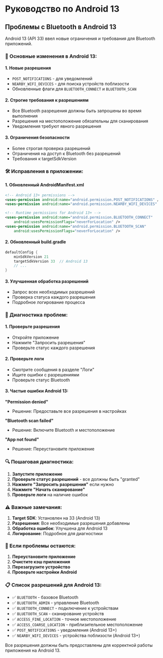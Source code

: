 # Руководство по Android 13

## Проблемы с Bluetooth в Android 13

Android 13 (API 33) ввел новые ограничения и требования для Bluetooth приложений.

### 🔧 Основные изменения в Android 13:

#### 1. **Новые разрешения**
- `POST_NOTIFICATIONS` - для уведомлений
- `NEARBY_WIFI_DEVICES` - для поиска устройств поблизости
- Обновленные флаги для `BLUETOOTH_CONNECT` и `BLUETOOTH_SCAN`

#### 2. **Строгие требования к разрешениям**
- Все Bluetooth разрешения должны быть запрошены во время выполнения
- Разрешения на местоположение обязательны для сканирования
- Уведомления требуют явного разрешения

#### 3. **Ограничения безопасности**
- Более строгая проверка разрешений
- Ограничения на доступ к Bluetooth без разрешений
- Требования к targetSdkVersion

### 🛠️ Исправления в приложении:

#### 1. **Обновленный AndroidManifest.xml**
```xml
<!-- Android 13+ permissions -->
<uses-permission android:name="android.permission.POST_NOTIFICATIONS" />
<uses-permission android:name="android.permission.NEARBY_WIFI_DEVICES" />

<!-- Runtime permissions for Android 13+ -->
<uses-permission android:name="android.permission.BLUETOOTH_CONNECT" 
    android:usesPermissionFlags="neverForLocation" />
<uses-permission android:name="android.permission.BLUETOOTH_SCAN" 
    android:usesPermissionFlags="neverForLocation" />
```

#### 2. **Обновленный build.gradle**
```gradle
defaultConfig {
    minSdkVersion 21
    targetSdkVersion 33  // Android 13
    // ...
}
```

#### 3. **Улучшенная обработка разрешений**
- Запрос всех необходимых разрешений
- Проверка статуса каждого разрешения
- Подробное логирование процесса

### 📱 Диагностика проблем:

#### 1. **Проверьте разрешения**
- Откройте приложение
- Нажмите "Запросить разрешения"
- Проверьте статус каждого разрешения

#### 2. **Проверьте логи**
- Смотрите сообщения в разделе "Логи"
- Ищите ошибки с разрешениями
- Проверьте статус Bluetooth

#### 3. **Частые ошибки Android 13:**

**"Permission denied"**
- Решение: Предоставьте все разрешения в настройках

**"Bluetooth scan failed"**
- Решение: Включите Bluetooth и местоположение

**"App not found"**
- Решение: Переустановите приложение

### 🔍 Пошаговая диагностика:

1. **Запустите приложение**
2. **Проверьте статус разрешений** - все должны быть "granted"
3. **Нажмите "Запросить разрешения"** если нужно
4. **Нажмите "Начать сканирование"**
5. **Проверьте логи** на наличие ошибок

### ⚠️ Важные замечания:

1. **Target SDK**: Установлен на 33 (Android 13)
2. **Разрешения**: Все необходимые разрешения добавлены
3. **Обработка ошибок**: Улучшена для Android 13
4. **Логирование**: Подробное для диагностики

### 🚀 Если проблемы остаются:

1. **Переустановите приложение**
2. **Очистите кэш приложения**
3. **Перезагрузите устройство**
4. **Проверьте настройки Android**

### 📋 Список разрешений для Android 13:

- ✅ `BLUETOOTH` - базовое Bluetooth
- ✅ `BLUETOOTH_ADMIN` - управление Bluetooth
- ✅ `BLUETOOTH_CONNECT` - подключение к устройствам
- ✅ `BLUETOOTH_SCAN` - сканирование устройств
- ✅ `ACCESS_FINE_LOCATION` - точное местоположение
- ✅ `ACCESS_COARSE_LOCATION` - приблизительное местоположение
- ✅ `POST_NOTIFICATIONS` - уведомления (Android 13+)
- ✅ `NEARBY_WIFI_DEVICES` - устройства поблизости (Android 13+)

Все разрешения должны быть предоставлены для корректной работы приложения на Android 13.
